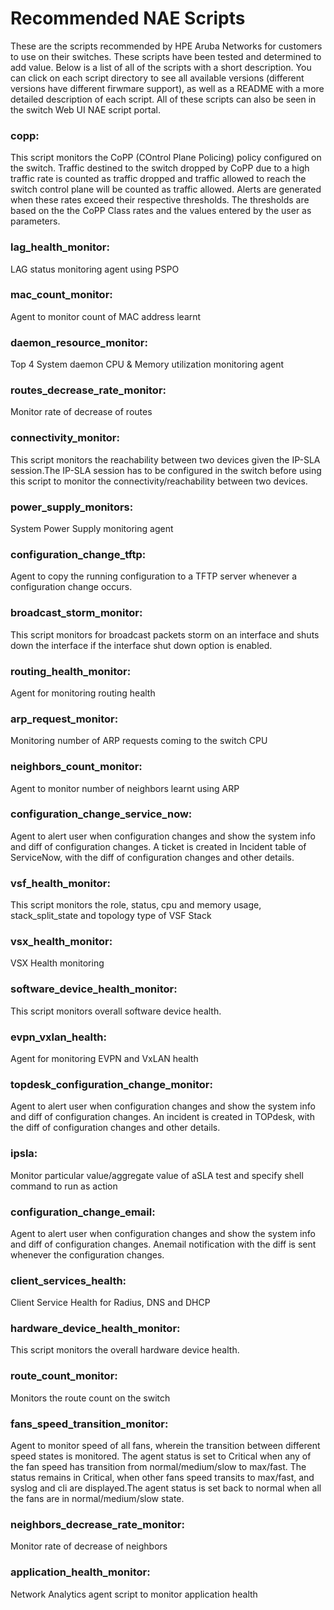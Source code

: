 # Recommended NAE Scripts

These are the scripts recommended by HPE Aruba Networks for customers to use on their switches. These scripts have been tested and determined to add value.  Below is a list of all of the scripts with a short description. You can click on each script directory to see all available versions (different versions have different firwmare support), as well as a README with a more detailed description of each script.  All of these scripts can also be seen in the switch Web UI NAE script portal.

### copp:
This script monitors the CoPP (COntrol Plane Policing) policy configured on the switch. Traffic destined to the switch dropped by CoPP due to a high traffic rate is counted as traffic dropped and traffic allowed to reach the switch control plane will be counted as traffic allowed. Alerts are generated when these rates exceed their respective thresholds. The thresholds are based on the the CoPP Class rates and the values entered by the user as parameters.

### lag_health_monitor:
LAG status monitoring agent using PSPO

### mac_count_monitor:
Agent to monitor count of MAC address learnt 

### daemon_resource_monitor:
Top 4 System daemon CPU & Memory utilization monitoring agent

### routes_decrease_rate_monitor:
Monitor rate of decrease of routes

### connectivity_monitor:
This script monitors the reachability between two devices given the IP-SLA session.The IP-SLA session has to be configured in the switch before using this script to monitor the connectivity/reachability between two devices.

### power_supply_monitors:
System Power Supply monitoring agent

### configuration_change_tftp:
Agent to copy the running configuration to a TFTP server whenever a configuration change occurs.

### broadcast_storm_monitor:
This script monitors for broadcast packets storm on an interface and shuts down the interface if the interface shut down option is enabled.

### routing_health_monitor:
Agent for monitoring routing health

### arp_request_monitor:
Monitoring number of ARP requests coming to the switch CPU

### neighbors_count_monitor:
Agent to monitor number of neighbors learnt using ARP

### configuration_change_service_now:
Agent to alert user when configuration changes and show the system info and diff of configuration changes. A ticket is created in Incident table of ServiceNow, with the diff of configuration changes and other details.

### vsf_health_monitor:
This script monitors the role, status, cpu and memory usage, stack_split_state and topology type of VSF Stack

### vsx_health_monitor:
VSX Health monitoring

### software_device_health_monitor:
This script monitors overall software device health.

### evpn_vxlan_health:
Agent for monitoring EVPN and VxLAN health

### topdesk_configuration_change_monitor:
Agent to alert user when configuration changes and show the system info and diff of configuration changes. An incident is created in TOPdesk, with the diff of configuration changes and other details.

### ipsla:
Monitor particular value/aggregate value of aSLA test and specify shell command to run as action

### configuration_change_email:
Agent to alert user when configuration changes and show the system info and diff of configuration changes. Anemail notification with the diff is sent whenever the configuration changes.

### client_services_health:
Client Service Health for Radius, DNS and DHCP

### hardware_device_health_monitor:
This script monitors the overall hardware device health.

### route_count_monitor:
Monitors the route count on the switch

### fans_speed_transition_monitor:
Agent to monitor speed of all fans, wherein the transition between different speed states is monitored. The agent status is set to Critical when any of the fan speed has transition from normal/medium/slow to max/fast. The status remains in Critical, when other fans speed transits to max/fast, and syslog and cli are displayed.The agent status is set back to normal when all the fans are in normal/medium/slow state.

### neighbors_decrease_rate_monitor:
Monitor rate of decrease of neighbors

### application_health_monitor:
Network Analytics agent script to monitor application health

